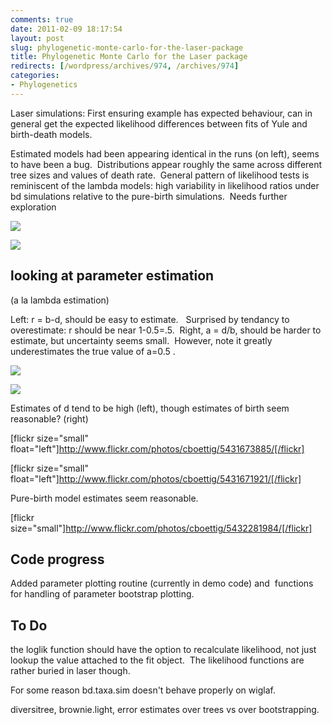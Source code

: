 ```yaml
---
comments: true
date: 2011-02-09 18:17:54
layout: post
slug: phylogenetic-monte-carlo-for-the-laser-package
title: Phylogenetic Monte Carlo for the Laser package
redirects: [/wordpress/archives/974, /archives/974]
categories:
- Phylogenetics
---
```


Laser simulations: First ensuring example has expected behaviour, can in general get the expected likelihood differences between fits of Yule and birth-death models.

Estimated models had been appearing identical in the runs (on left), seems to have been a bug.  Distributions appear roughly the same across different tree sizes and values of death rate.  General pattern of likelihood tests is reminiscent of the lambda models: high variability in likelihood ratios under bd simulations relative to the pure-birth simulations.  Needs further exploration

![]( http://farm6.staticflickr.com/5252/5431596429_00c6592c62_o.png )


![]( http://farm6.staticflickr.com/5052/5431604457_21d4aa790f_o.png )



## looking at parameter estimation


(a la lambda estimation)

Left: r = b-d, should be easy to estimate.   Surprised by tendancy to overestimate: r should be near 1-0.5=.5.  Right, a = d/b, should be harder to estimate, but uncertainty seems small.  However, note it greatly underestimates the true value of a=0.5 .

![]( http://farm5.staticflickr.com/4110/5432286552_21878947e5_o.png )


![]( http://farm6.staticflickr.com/5299/5432286138_3e6f76e6c6_o.png )


Estimates of d tend to be high (left), though estimates of birth seem reasonable? (right)

[flickr size="small" float="left"]http://www.flickr.com/photos/cboettig/5431673885/[/flickr]

[flickr size="small" float="left"]http://www.flickr.com/photos/cboettig/5431671921/[/flickr]

Pure-birth model estimates seem reasonable.

[flickr size="small"]http://www.flickr.com/photos/cboettig/5432281984/[/flickr]


## Code progress


Added parameter plotting routine (currently in demo code) and  functions for handling of parameter bootstrap plotting.


## To Do


the loglik function should have the option to recalculate likelihood, not just lookup the value attached to the fit object.  The likelihood functions are rather buried in laser though.

For some reason bd.taxa.sim doesn't behave properly on wiglaf.

diversitree, brownie.light, error estimates over trees vs over bootstrapping.
